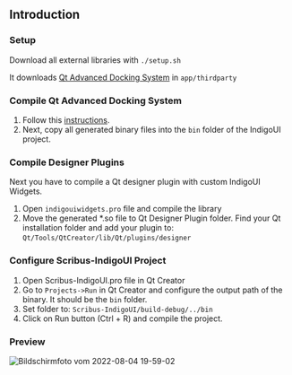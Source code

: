 ## Introduction

### Setup
Download all external libraries with
`./setup.sh`

It downloads [Qt Advanced Docking System](https://github.com/githubuser0xFFFF/Qt-Advanced-Docking-System) in `app/thirdparty`

### Compile Qt Advanced Docking System
1. Follow this [instructions](https://github.com/githubuser0xFFFF/Qt-Advanced-Docking-System#build).
2. Next, copy all generated binary files into the `bin` folder of the IndigoUI project.

### Compile Designer Plugins
Next you have to compile a Qt designer plugin with custom IndigoUI Widgets.

1. Open `indigouiwidgets.pro` file and compile the library
2. Move the generated *.so file to Qt Designer Plugin folder. Find your Qt installation folder and add your plugin to:
`Qt/Tools/QtCreator/lib/Qt/plugins/designer`

### Configure Scribus-IndigoUI Project
1. Open Scribus-IndigoUI.pro file in Qt Creator
2. Go to `Projects->Run` in Qt Creator and configure the output path of the binary. It should be the `bin` folder.
3. Set folder to: `Scribus-IndigoUI/build-debug/../bin`
4. Click on Run button (Ctrl + R) and compile the project.

### Preview

![Bildschirmfoto vom 2022-08-04 19-59-02](https://user-images.githubusercontent.com/15112256/182931586-db6be82c-30d7-4a81-9f44-2fa1cba91d8b.png)
